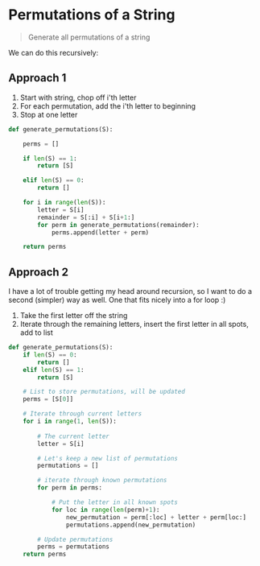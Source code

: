 # Permutations of a String

> Generate all permutations of a string

We can do this recursively:

## Approach 1

 1. Start with string, chop off i'th letter
 2. For each permutation, add the i'th letter to beginning
 3. Stop at one letter


```python
def generate_permutations(S):

    perms = []

    if len(S) == 1:
        return [S]

    elif len(S) == 0:
        return []

    for i in range(len(S)):
        letter = S[i]
        remainder = S[:i] + S[i+1:]
        for perm in generate_permutations(remainder):
            perms.append(letter + perm)

    return perms
```


## Approach 2

I have a lot of trouble getting my head around recursion, so I want to do a second
(simpler) way as well. One that fits nicely into a for loop :)

 1. Take the first letter off the string
 2. Iterate through the remaining letters, insert the first letter in all spots, add to list

```python
def generate_permutations(S):
    if len(S) == 0:
        return []
    elif len(S) == 1:
        return [S]

    # List to store permutations, will be updated
    perms = [S[0]]

    # Iterate through current letters
    for i in range(1, len(S)):
    
        # The current letter
        letter = S[i]

        # Let's keep a new list of permutations
        permutations = []

        # iterate through known permutations
        for perm in perms:

            # Put the letter in all known spots
            for loc in range(len(perm)+1):
                new_permutation = perm[:loc] + letter + perm[loc:]
                permutations.append(new_permutation)

        # Update permutations
        perms = permutations
    return perms
```
